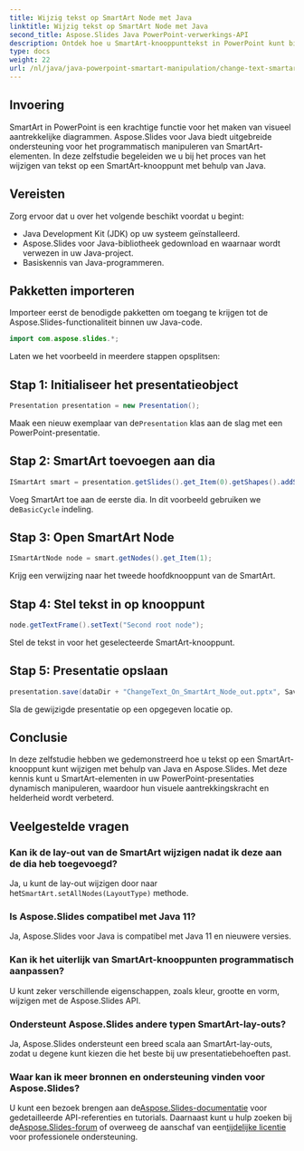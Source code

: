 ```yaml
---
title: Wijzig tekst op SmartArt Node met Java
linktitle: Wijzig tekst op SmartArt Node met Java
second_title: Aspose.Slides Java PowerPoint-verwerkings-API
description: Ontdek hoe u SmartArt-knooppunttekst in PowerPoint kunt bijwerken met behulp van Java met Aspose.Slides, waardoor de aanpassing van presentaties wordt verbeterd.
type: docs
weight: 22
url: /nl/java/java-powerpoint-smartart-manipulation/change-text-smartart-node-java/
---
```

## Invoering
SmartArt in PowerPoint is een krachtige functie voor het maken van visueel aantrekkelijke diagrammen. Aspose.Slides voor Java biedt uitgebreide ondersteuning voor het programmatisch manipuleren van SmartArt-elementen. In deze zelfstudie begeleiden we u bij het proces van het wijzigen van tekst op een SmartArt-knooppunt met behulp van Java.
## Vereisten
Zorg ervoor dat u over het volgende beschikt voordat u begint:
- Java Development Kit (JDK) op uw systeem geïnstalleerd.
- Aspose.Slides voor Java-bibliotheek gedownload en waarnaar wordt verwezen in uw Java-project.
- Basiskennis van Java-programmeren.

## Pakketten importeren
Importeer eerst de benodigde pakketten om toegang te krijgen tot de Aspose.Slides-functionaliteit binnen uw Java-code.
```java
import com.aspose.slides.*;
```
Laten we het voorbeeld in meerdere stappen opsplitsen:
## Stap 1: Initialiseer het presentatieobject
```java
Presentation presentation = new Presentation();
```
 Maak een nieuw exemplaar van de`Presentation` klas aan de slag met een PowerPoint-presentatie.
## Stap 2: SmartArt toevoegen aan dia
```java
ISmartArt smart = presentation.getSlides().get_Item(0).getShapes().addSmartArt(10, 10, 400, 300, SmartArtLayoutType.BasicCycle);
```
 Voeg SmartArt toe aan de eerste dia. In dit voorbeeld gebruiken we de`BasicCycle` indeling.
## Stap 3: Open SmartArt Node
```java
ISmartArtNode node = smart.getNodes().get_Item(1);
```
Krijg een verwijzing naar het tweede hoofdknooppunt van de SmartArt.
## Stap 4: Stel tekst in op knooppunt
```java
node.getTextFrame().setText("Second root node");
```
Stel de tekst in voor het geselecteerde SmartArt-knooppunt.
## Stap 5: Presentatie opslaan
```java
presentation.save(dataDir + "ChangeText_On_SmartArt_Node_out.pptx", SaveFormat.Pptx);
```
Sla de gewijzigde presentatie op een opgegeven locatie op.

## Conclusie
In deze zelfstudie hebben we gedemonstreerd hoe u tekst op een SmartArt-knooppunt kunt wijzigen met behulp van Java en Aspose.Slides. Met deze kennis kunt u SmartArt-elementen in uw PowerPoint-presentaties dynamisch manipuleren, waardoor hun visuele aantrekkingskracht en helderheid wordt verbeterd.
## Veelgestelde vragen
### Kan ik de lay-out van de SmartArt wijzigen nadat ik deze aan de dia heb toegevoegd?
 Ja, u kunt de lay-out wijzigen door naar het`SmartArt.setAllNodes(LayoutType)` methode.
### Is Aspose.Slides compatibel met Java 11?
Ja, Aspose.Slides voor Java is compatibel met Java 11 en nieuwere versies.
### Kan ik het uiterlijk van SmartArt-knooppunten programmatisch aanpassen?
U kunt zeker verschillende eigenschappen, zoals kleur, grootte en vorm, wijzigen met de Aspose.Slides API.
### Ondersteunt Aspose.Slides andere typen SmartArt-lay-outs?
Ja, Aspose.Slides ondersteunt een breed scala aan SmartArt-lay-outs, zodat u degene kunt kiezen die het beste bij uw presentatiebehoeften past.
### Waar kan ik meer bronnen en ondersteuning vinden voor Aspose.Slides?
 U kunt een bezoek brengen aan de[Aspose.Slides-documentatie](https://reference.aspose.com/slides/java/) voor gedetailleerde API-referenties en tutorials. Daarnaast kunt u hulp zoeken bij de[Aspose.Slides-forum](https://forum.aspose.com/c/slides/11) of overweeg de aanschaf van een[tijdelijke licentie](https://purchase.aspose.com/temporary-license/) voor professionele ondersteuning.